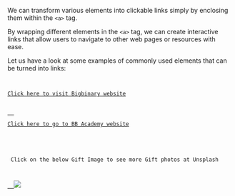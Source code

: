 We can transform various elements
into clickable links simply by
enclosing them within the `<a>` tag.

By wrapping different elements
in the `<a>` tag,
we can create interactive links that
allow users to navigate to other web
pages or resources with ease.

Let us have a look at some examples of
commonly used elements that can be
turned into links:

<codeblock language="html" type="lesson">
<code>
<!-- Using Text as a Link -->
<a href="https://www.bigbinary.com">Click here to visit Bigbinary website</a>
<!-- Using p tag as a link -->
<a href="https://bigbinaryacademy.com/">
  <p>Click here to go to BB Academy website</p>
</a>
<!-- Using Images as a Link -->
<p> Click on the below Gift Image to see more Gift photos at Unsplash</p>
<a href="https://unsplash.com/s/photos/gift">
  <img src="https://ucarecdn.com/15521838-3dcc-4ed0-b066-6f7e2cd57f01/">
</a>
</code>
</codeblock>
